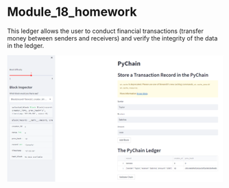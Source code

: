 # Module_18_homework

 This ledger allows the user to conduct financial transactions (transfer money between senders and receivers) and verify the integrity of the data in the ledger.

![Website Screenshot](Images/Website_screenshot.png)
